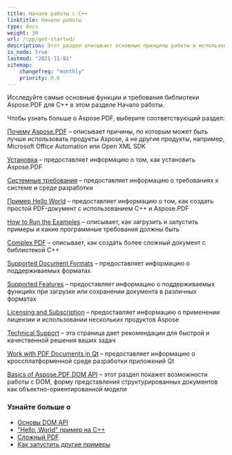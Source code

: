 ```yaml
---
title: Начало работы с C++
linktitle: Начало работы
type: docs
weight: 30
url: /cpp/get-started/
description: Этот раздел описывает основные принципы работы и использования DOM API. Также демонстрирует простые и сложные примеры создания PDF-документа с использованием C++.
is_node: true
lastmod: "2021-11-01"
sitemap:
    changefreq: "monthly"
    priority: 0.6
---
```


Исследуйте самые основные функции и требования библиотеки Aspose.PDF для C++ в этом разделе Начало работы.

Чтобы узнать больше о Aspose.PDF, выберите соответствующий раздел:

[Почему Aspose.PDF](/pdf/cpp/why-aspose-pdf/) – описывает причины, по которым может быть лучше использовать продукты Aspose, а не другие продукты, например, Microsoft Office Automation или Open XML SDK

[Установка](/pdf/cpp/installation/) – предоставляет информацию о том, как установить Aspose.PDF

[Системные требования](/pdf/cpp/system-requirements/) – предоставляет информацию о требованиях к системе и среде разработки

[Пример Hello World](/pdf/cpp/hello-world-example/) – предоставляет информацию о том, как создать простой PDF-документ с использованием C++ и Aspose.PDF

[How to Run the Examples](/pdf/cpp/how-to-run-other-examples/) – описывает, как загрузить и запустить примеры и какие программные требования должны быть

[Complex PDF](/pdf/cpp/complex-pdf-example/) – описывает, как создать более сложный документ с библиотекой C++

[Supported Document Formats](/pdf/cpp/supported-file-formats/) – предоставляет информацию о поддерживаемых форматах

[Supported Features](/pdf/cpp/key-features/) – предоставляет информацию о поддерживаемых функциях при загрузке или сохранении документа в различных форматах

[Licensing and Subscription](/pdf/cpp/licensing/) – предоставляет информацию о применении лицензии и использовании нескольких продуктов Aspose

[Technical Support](/pdf/cpp/technical-support/) – эта страница дает рекомендации для быстрой и качественной решения ваших задач

[Work with PDF Documents in Qt](/pdf/cpp/work-with-pdf-documents-in-qt/) – предоставляет информацию о кроссплатформенной среде разработки приложений Qt

[Basics of Aspose.PDF DOM API](/pdf/cpp/basics-of-dom-api/) – этот раздел покажет возможности работы с DOM, форму представления структурированных документов как объектно-ориентированной модели

### Узнайте больше о

- [Основы DOM API](/pdf/cpp/basics-of-dom-api/)
- ["Hello, World" пример на C++](/pdf/cpp/hello-world-example/)
- [Сложный PDF](/pdf/cpp/complex-pdf-example/)
- [Как запустить другие примеры](/pdf/cpp/how-to-run-other-examples/)
```